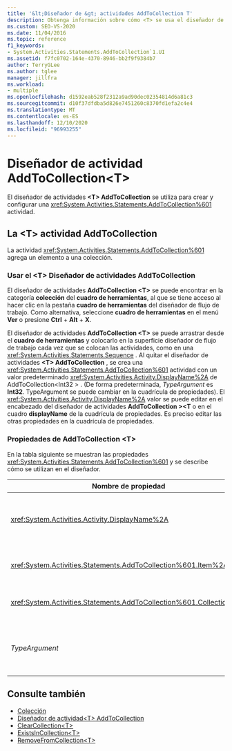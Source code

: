 ```yaml
---
title: '&lt;Diseñador de &gt; actividades AddToCollection T'
description: Obtenga información sobre cómo <T> se usa el diseñador de actividades AddToCollection para crear y configurar una <T> actividad AddToCollection en diseñador de flujo de trabajo.
ms.custom: SEO-VS-2020
ms.date: 11/04/2016
ms.topic: reference
f1_keywords:
- System.Activities.Statements.AddToCollection`1.UI
ms.assetid: f7fc0702-164e-4370-8946-bb2f9f9384b7
author: TerryGLee
ms.author: tglee
manager: jillfra
ms.workload:
- multiple
ms.openlocfilehash: d1592eab528f2312a9ad90dec02354814d6a81c3
ms.sourcegitcommit: d10f37dfdba5d826e7451260c8370fd1efa2c4e4
ms.translationtype: MT
ms.contentlocale: es-ES
ms.lasthandoff: 12/10/2020
ms.locfileid: "96993255"
---
```

# <a name="addtocollectiont-activity-designer"></a>Diseñador de actividad AddToCollection\<T>

El diseñador de actividades **\<T> AddToCollection** se utiliza para crear y configurar una <xref:System.Activities.Statements.AddToCollection%601> actividad.

## <a name="the-addtocollectiont-activity"></a>La \<T> actividad AddToCollection

La actividad <xref:System.Activities.Statements.AddToCollection%601> agrega un elemento a una colección.

### <a name="using-the-addtocollectiont-activity-designer"></a>Usar el \<T> Diseñador de actividades AddToCollection

El diseñador de actividades **AddToCollection \<T>** se puede encontrar en la categoría **colección** del **cuadro de herramientas**, al que se tiene acceso al hacer clic en la pestaña **cuadro de herramientas** del diseñador de flujo de trabajo. Como alternativa, seleccione **cuadro de herramientas** en el menú **Ver** o presione **Ctrl** + **Alt** + **X**.

El diseñador de actividades **AddToCollection \<T>** se puede arrastrar desde el **cuadro de herramientas** y colocarlo en la superficie diseñador de flujo de trabajo cada vez que se colocan las actividades, como en una <xref:System.Activities.Statements.Sequence> . Al quitar el diseñador de actividades **\<T> AddToCollection** , se crea una <xref:System.Activities.Statements.AddToCollection%601> actividad con un valor predeterminado <xref:System.Activities.Activity.DisplayName%2A> de AddToCollection<Int32 \> . (De forma predeterminada, *TypeArgument* es **Int32**. TypeArgument se puede cambiar en la cuadrícula de propiedades). El <xref:System.Activities.Activity.DisplayName%2A> valor se puede editar en el encabezado del diseñador de actividades **AddToCollection \><T** o en el cuadro **displayName** de la cuadrícula de propiedades. Es preciso editar las otras propiedades en la cuadrícula de propiedades.

### <a name="the-addtocollectiont-properties"></a>Propiedades de AddToCollection \<T>

En la tabla siguiente se muestran las propiedades <xref:System.Activities.Statements.AddToCollection%601> y se describe cómo se utilizan en el diseñador.

|Nombre de propiedad|Obligatorio|Uso|
|-|--------------|-|
|<xref:System.Activities.Activity.DisplayName%2A>|Falso|Nombre descriptivo de la actividad <xref:System.Activities.Statements.AddToCollection%601>. El valor predeterminado es AddToCollection<Int32 \> . Pese a que el valor <xref:System.Activities.Activity.DisplayName%2A> no es obligatorio, se recomienda usar uno.|
|<xref:System.Activities.Statements.AddToCollection%601.Item%2A>|Verdadero|Elemento que se va a agregar a la colección \<T> . Este elemento es de tipo *T*, que es de tipo *TypeArgument*. Para especificar el elemento, escriba una expresión de Visual Basic en la cuadrícula de propiedades.|
|<xref:System.Activities.Statements.AddToCollection%601.Collection%2A>|Verdadero|La colección a la que se debe agregar el elemento. Esta colección es de tipo **ICollection<TypeArgument \>**. Para especificar la colección, escriba una expresión de Visual Basic en la cuadrícula de propiedades.|
|*TypeArgument*|Verdadero|El tipo T de los elementos que se incluyen en la interfaz <xref:System.Collections.Generic.ICollection%601>. De forma predeterminada, este tipo *TypeArgument* se establece en **Int32**. Para cambiar el tipo, cambie el valor de *TypeArgument* en el cuadro combinado en la cuadrícula de propiedades.|

## <a name="see-also"></a>Consulte también

- [Colección](../workflow-designer/collection-activity-designers.md)
- [Diseñador de actividad\<T> AddToCollection](../workflow-designer/addtocollection-t-activity-designer.md)
- [ClearCollection\<T>](../workflow-designer/clearcollection-t-activity-designer.md)
- [ExistsInCollection\<T>](../workflow-designer/existsincollection-t-activity-designer.md)
- [RemoveFromCollection\<T>](../workflow-designer/removefromcollection-t-activity-designer.md)

